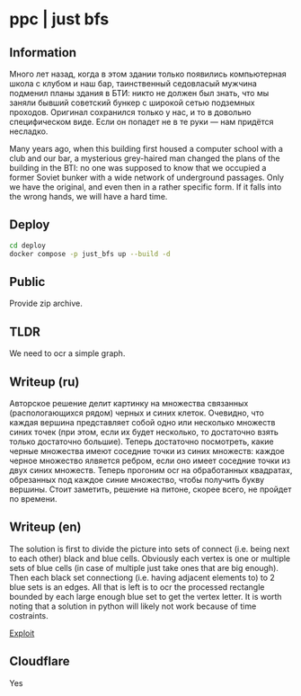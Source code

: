 # ppc | just bfs

## Information

Много лет назад, когда в этом здании только появились компьютерная школа с клубом и наш бар, таинственный седовласый мужчина подменил планы здания в БТИ: никто не должен был знать, что мы заняли бывший советский бункер с широкой сетью подземных проходов. Оригинал сохранился только у нас, и то в довольно специфическом виде. Если он попадет не в те руки — нам придётся несладко.

Many years ago, when this building first housed a computer school with a club and our bar, a mysterious grey-haired man changed the plans of the building in the BTI: no one was supposed to know that we occupied a former Soviet bunker with a wide network of underground passages. Only we have the original, and even then in a rather specific form. If it falls into the wrong hands, we will have a hard time.

## Deploy

```sh
cd deploy
docker compose -p just_bfs up --build -d
```

## Public

Provide zip archive.

## TLDR

We need to ocr a simple graph.

## Writeup (ru)

Авторское решение делит картинку на множества связанных (распологающихся рядом) черных и синих клеток. Очевидно, что каждая вершина представляет собой одно или несколько множеств синих точек (при этом, если их будет несколько, то достаточно взять только достаточно большие). 
Теперь достаточно посмотреть, какие черные множества имеют соседние точки из синих множеств: каждое черное множество ялвяется ребром, если оно имеет соседние точки из двух синих множеств. Теперь прогоним ocr на обработанных квадратах, обрезанных под каждое синие множество, чтобы получить букву вершины. 
Стоит заметить, решение на питоне, скорее всего, не пройдет по времени.

## Writeup (en)

The solution is first to divide the picture into sets of connect (i.e. being next to each other) black and blue cells. Obviously each vertex is one or multiple sets of blue cells (in case of multiple just take ones that are big enough). Then each black set connectiong (i.e. having adjacent elements to) to 2 blue sets is an edges. All that is left is to ocr the processed rectangle bounded by each large enough blue set to get the vertex letter. It is worth noting that a solution in python will likely not work because of time costraints.

[Exploit](solve/src/main.rs)

## Cloudflare

Yes
